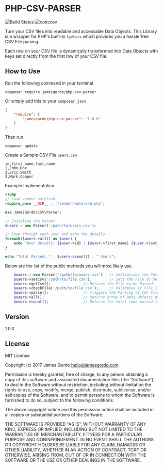 # PHP-CSV-PARSER

[![Build Status](https://travis-ci.org/jamesgordo/php-csv-parser.svg?branch=master)](https://travis-ci.org/jamesgordo/php-csv-parser)  [![codecov](https://codecov.io/gh/jamesgordo/php-csv-parser/branch/master/graph/badge.svg)](https://codecov.io/gh/jamesgordo/php-csv-parser)

Turn your CSV files into readable and accessable Data Objects. This Library is a wrapper for PHP's built-in
``fgetcsv`` which provides you a hassle free CSV File parsing.

Each row on your CSV file is dynamically transformed into Data Objects with keys set directly from the first 
row of your CSV file.

## How to Use
Run the following command in your terminal 
```
composer require jamesgordo/php-csv-parser
```

Or simply add this to your `composer.json`
```json
{
	"require": {
		"jamesgordo/php-csv-parser": "1.0.0"
	}
}
```
Then run
```
composer update
```

Create a Sample CSV File `users.csv`
```csv
id,first_name,last_name
1,John,Doe
2,Eric,Smith
3,Mark,Cooper
```

Example Implementation
```php
<?php
// load vendor autoload
require_once __DIR__ . '/vendor/autoload.php';

use JamesGordo\CSV\Parser;

// Initalize the Parser
$users = new Parser('/path/to/users.csv');

// loop through each user and echo the details
foreach($users->all() as $user) {
	echo "User Details: {$user->id} | {$user->first_name} {$user->last_name}";
}

echo "Total Parsed: " . $users->count() . " Users";

```

Below are the list of the public methods you will most likely use.
```php
	$users = new Parser('/path/to/users.csv')	// Initializes the Parser
	$users->setCsv('/path/to/file.csv');		// Sets the File to be Parsed
	$users->getCsv();				// Returns the File to be Parsed
	$users->checkFile('/path/to/file.csv');		// Validates if File is a valid CSV File
	$users->parse();				// Triggers the Parsing of CSV file
	$users->all();					// Returns array of Data Objects parsed from the CSV file
	$users->count();				// Returns the total rows parsed from the CSV file
```

## Version
1.0.0


## License
MIT License

Copyright (c) 2017 James Gordo <hello@jamesgordo.com>

Permission is hereby granted, free of charge, to any person obtaining a copy
of this software and associated documentation files (the "Software"), to deal
in the Software without restriction, including without limitation the rights
to use, copy, modify, merge, publish, distribute, sublicense, and/or sell
copies of the Software, and to permit persons to whom the Software is
furnished to do so, subject to the following conditions:

The above copyright notice and this permission notice shall be included in all
copies or substantial portions of the Software.

THE SOFTWARE IS PROVIDED "AS IS", WITHOUT WARRANTY OF ANY KIND, EXPRESS OR
IMPLIED, INCLUDING BUT NOT LIMITED TO THE WARRANTIES OF MERCHANTABILITY,
FITNESS FOR A PARTICULAR PURPOSE AND NONINFRINGEMENT. IN NO EVENT SHALL THE
AUTHORS OR COPYRIGHT HOLDERS BE LIABLE FOR ANY CLAIM, DAMAGES OR OTHER
LIABILITY, WHETHER IN AN ACTION OF CONTRACT, TORT OR OTHERWISE, ARISING FROM,
OUT OF OR IN CONNECTION WITH THE SOFTWARE OR THE USE OR OTHER DEALINGS IN THE
SOFTWARE.
